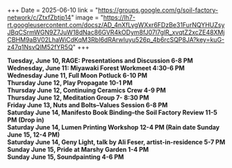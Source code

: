 +++ Date = 2025-06-10 link = "https://groups.google.com/g/soil-factory-network/c/ZtxfZbtjp14" image = "https://lh7-rt.googleusercontent.com/docsz/AD_4nXfLygWXxr6FDzBe31FurNQYHUZsyJBqCSrmWGN9Z7JuW18dNac86GVR4kODym8fJ07l7glR_xvqtZ2xcZE48XMjCBHM9aBV02LhaWiCdKqM3RbI6dRArwIuyu526p_4b6rcSQP8JA?key=kuG-z47q1NsvQIM52fYR5Q" +++


**Tuesday, June 10, RAGE: Presentations and Discussion 6-8 PM**  
**Wednesday, June 11: Miyawaki Forest Workmeet 4:30-6 PM**  
**Wednesday June 11, Full Moon Potluck 6-10 PM**  
**Thursday June 12, Play Propagate 10-1 PM**  
**Thursday June 12, Continuing Ceramics Crew 4-9 PM**  
**Thursday June 12, Meditation Group 7- 8:30 PM**  
**Friday June 13, Nuts and Bolts–Values Session 6-8 PM**  
**Saturday June 14, Manifesto Book Binding–the Soil Factory Review 11-5 PM (Drop in)**  
**Saturday June 14, Lumen Printing Workshop 12-4 PM (Rain date Sunday June 15, 12-4 PM)**  
**Saturday June 14, Geny Light, talk by Ali Feser, artist-in-residence 5-7 PM**  
**Sunday June 15, Pride at Marshy Garden 1-4 PM**  
**Sunday June 15, Soundpainting 4-6 PM**
